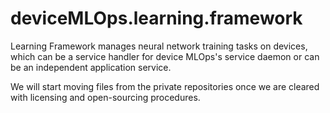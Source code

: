 # deviceMLOps.learning.framework
Learning Framework manages neural network training tasks on devices, which can be a service handler for device MLOps's service daemon or can be an independent application service.

We will start moving files from the private repositories once we are cleared with licensing and open-sourcing procedures.

